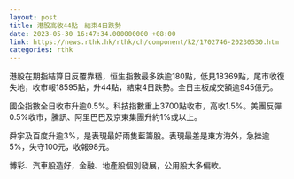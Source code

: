```yaml
---
layout: post
title: 港股高收44點　結束4日跌勢
date: 2023-05-30 16:47:34.000000000 +08:00
link: https://news.rthk.hk/rthk/ch/component/k2/1702746-20230530.htm
categories: rthk
---
```


港股在期指結算日反覆靠穩，恒生指數最多跌逾180點，低見18369點，尾市收復失地，收市報18595點，升44點，結束4日跌勢。全日主板成交額逾945億元。

國企指數全日收市升逾0.5%。科技指數重上3700點收市，高收1.5%。美團反彈0.5%收市，騰訊、阿里巴巴及京東集團升約1%或以上。

舜宇及百度升逾3%，是表現最好兩隻藍籌股。表現最差是東方海外，急挫逾5%，失守100元，收報98元。

博彩、汽車股造好，金融、地產股個別發展，公用股大多偏軟。
